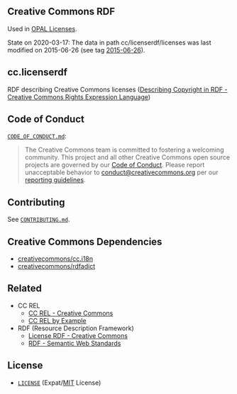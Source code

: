## Creative Commons RDF

Used in [OPAL Licenses](https://github.com/projekt-opal/licenses).

State on 2020-03-17:
The data in path cc/licenserdf/licenses was last modified on 2015-06-26 (see tag [2015-06-26](https://github.com/projekt-opal/cc.licenserdf/releases/tag/2015-06-26)).


## cc.licenserdf

RDF describing Creative Commons licenses ([Describing Copyright in RDF -
Creative Commons Rights Expression Language](https://creativecommons.org/ns))


## Code of Conduct

[`CODE_OF_CONDUCT.md`](CODE_OF_CONDUCT.md):
> The Creative Commons team is committed to fostering a welcoming community.
> This project and all other Creative Commons open source projects are governed
> by our [Code of Conduct][code_of_conduct]. Please report unacceptable
> behavior to [conduct@creativecommons.org](mailto:conduct@creativecommons.org)
> per our [reporting guidelines][reporting_guide].

[code_of_conduct]:https://opensource.creativecommons.org/community/code-of-conduct/
[reporting_guide]:https://opensource.creativecommons.org/community/code-of-conduct/enforcement/


## Contributing

See [`CONTRIBUTING.md`](CONTRIBUTING.md).


## Creative Commons Dependencies

- [creativecommons/cc.i18n](https://github.com/creativecommons/cc.i18n)
- [creativecommons/rdfadict](https://github.com/creativecommons/rdfadict)


## Related

- CC REL
  - [CC REL - Creative Commons](https://wiki.creativecommons.org/wiki/CC_REL)
  - [CC REL by Example](https://labs.creativecommons.org/2011/ccrel-guide/)
- RDF (Resource Description Framework)
  - [License RDF - Creative
    Commons](https://wiki.creativecommons.org/wiki/License_RDF)
  - [RDF - Semantic Web Standards](https://www.w3.org/RDF/)


## License

- [`LICENSE`](LICENSE) (Expat/[MIT][mit] License)

[mit]: http://www.opensource.org/licenses/MIT "The MIT License | Open Source Initiative"
